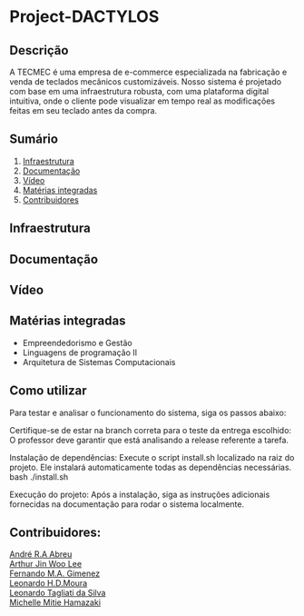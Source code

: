 # Project-DACTYLOS

## Descrição
A TECMEC é uma empresa de e-commerce especializada na fabricação e venda de teclados mecânicos customizáveis.
Nosso sistema é projetado com base em uma infraestrutura robusta, com uma plataforma digital intuitiva, onde o cliente pode visualizar em tempo real as modificações feitas em seu teclado antes da compra.


## Sumário
1. [Infraestrutura](#infraestrutura)
2. [Documentação](#documentação)
3. [Vídeo](#vídeo)
4. [Matérias integradas](#matérias-integradas)
5. [Contribuidores](#contribuidores)


## Infraestrutura

## Documentação

## Vídeo


## Matérias integradas
- Empreendedorismo e Gestão
- Linguagens de programação II
- Arquitetura de Sistemas Computacionais

## Como utilizar
Para testar e analisar o funcionamento do sistema, siga os passos abaixo:

Certifique-se de estar na branch correta para o teste da entrega escolhido:
O professor deve garantir que está analisando a release referente a tarefa.

Instalação de dependências:
Execute o script install.sh localizado na raiz do projeto. Ele instalará automaticamente todas as dependências necessárias.
  bash ./install.sh
  
Execução do projeto:
Após a instalação, siga as instruções adicionais fornecidas na documentação para rodar o sistema localmente.

## Contribuidores:
[André R.A Abreu](https://github.com/andre-rabreu)<br>
[Arthur Jin Woo Lee](https://github.com/Tutzjwlee)<br>
[Fernando M.A. Gimenez]( https://github.com/M3ngal)<br> 
[Leonardo H.D.Moura](https://github.com/LeonardoHDMoura )<br>
[Leonardo Tagliati da Silva](https://github.com/leotagliati)<br>
[Michelle Mitie Hamazaki](https://github.com/Michelle-Hmzk)
